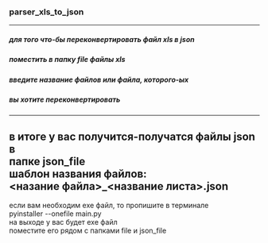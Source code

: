 ### parser_xls_to_json
---------------------------------------------------
##### для того что-бы переконвертировать файл xls в json  
##### поместить в папку file файлы xls  
##### введите название файлов или файла, которого-ых  
##### вы хотите переконвертировать  
---------------------------------------------------
в итоге у вас получится-получатся файлы json в  
папке json_file  
шаблон названия файлов:  
<назание файла>_<название листа>.json
---------------------------------------------------
если вам необходим exe файл, то пропишите в терминале  
pyinstaller --onefile main.py  
на выходе у вас будет exe файл  
поместите его рядом с папками file и json_file  

